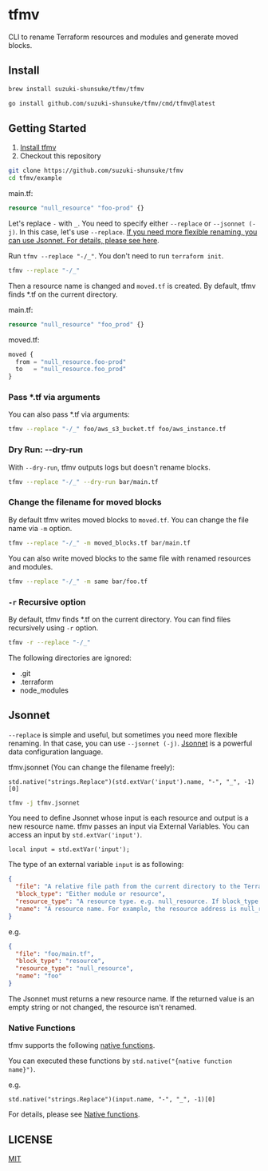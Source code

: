 # tfmv

CLI to rename Terraform resources and modules and generate moved blocks.

## Install

```sh
brew install suzuki-shunsuke/tfmv/tfmv
```

```sh
go install github.com/suzuki-shunsuke/tfmv/cmd/tfmv@latest
```

## Getting Started

1. [Install tfmv](#install)
1. Checkout this repository

```sh
git clone https://github.com/suzuki-shunsuke/tfmv
cd tfmv/example
```

main.tf:

```tf
resource "null_resource" "foo-prod" {}
```

Let's replace `-` with `_`.
You need to specify either `--replace` or `--jsonnet (-j)`.
In this case, let's use `--replace`.
[If you need more flexible renaming, you can use Jsonnet. For details, please see here](#jsonnet).

Run `tfmv --replace "-/_"`.
You don't need to run `terraform init`.

```sh
tfmv --replace "-/_"
```

Then a resource name is changed and `moved.tf` is created.
By default, tfmv finds *.tf on the current directory.

main.tf:

```tf
resource "null_resource" "foo_prod" {}
```

moved.tf:

```tf
moved {
  from = "null_resource.foo-prod"
  to   = "null_resource.foo_prod"
}
```

### Pass *.tf via arguments

You can also pass *.tf via arguments:

```sh
tfmv --replace "-/_" foo/aws_s3_bucket.tf foo/aws_instance.tf
```

### Dry Run: --dry-run

With `--dry-run`, tfmv outputs logs but doesn't rename blocks.

```sh
tfmv --replace "-/_" --dry-run bar/main.tf
```

### Change the filename for moved blocks

By default tfmv writes moved blocks to `moved.tf`.
You can change the file name via `-m` option.

```sh
tfmv --replace "-/_" -m moved_blocks.tf bar/main.tf
```

You can also write moved blocks to the same file with renamed resources and modules.

```sh
tfmv --replace "-/_" -m same bar/foo.tf
```

### `-r` Recursive option

By default, tfmv finds *.tf on the current directory.
You can find files recursively using `-r` option.

```sh
tfmv -r --replace "-/_"
```

The following directories are ignored:

- .git
- .terraform
- node_modules

## Jsonnet

`--replace` is simple and useful, but sometimes you need more flexible renaming.
In that case, you can use `--jsonnet (-j)`.
[Jsonnet](https://jsonnet.org) is a powerful data configuration language.

tfmv.jsonnet (You can change the filename freely):

```jsonnet
std.native("strings.Replace")(std.extVar('input').name, "-", "_", -1)[0]
```

```sh
tfmv -j tfmv.jsonnet
```

You need to define Jsonnet whose input is each resource and output is a new resource name.
tfmv passes an input via External Variables.
You can access an input by `std.extVar('input')`.

```jsonnet
local input = std.extVar('input');
```

The type of an external variable `input` is as following:

```json
{
  "file": "A relative file path from the current directory to the Terraform configuration file",
  "block_type": "Either module or resource",
  "resource_type": "A resource type. e.g. null_resource. If block_type is module, resource_type is empty",
  "name": "A resource name. For example, the resource address is null_resource.foo, the name is foo."
}
```

e.g.

```json
{
  "file": "foo/main.tf",
  "block_type": "resource",
  "resource_type": "null_resource",
  "name": "foo"
}
```

The Jsonnet must returns a new resource name.
If the returned value is an empty string or not changed, the resource isn't renamed.

### Native Functions

tfmv supports the following [native functions](https://pkg.go.dev/github.com/google/go-jsonnet#NativeFunction).

You can executed these functions by `std.native("{native function name}")`.

e.g.

```jsonnet
std.native("strings.Replace")(input.name, "-", "_", -1)[0]
```

For details, please see [Native functions](docs/native-function.md).

## LICENSE

[MIT](LICENSE)
